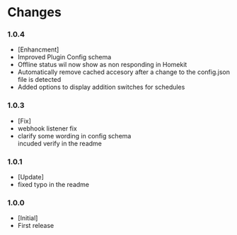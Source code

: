 # Changes

### 1.0.4
- [Enhancment] 
-   Improved Plugin Config schema
-   Offline status wil now show as non responding in Homekit
-   Automatically remove cached accesory after a change to the config.json file is detected
-   Added options to display addition switches for schedules


### 1.0.3
- [Fix] 
-   webhook listener fix
-   clarify some wording in config schema
<br> incuded verify in the readme

### 1.0.1 
- [Update] 
-   fixed typo in the readme

### 1.0.0
- [Initial] 
-   First release





